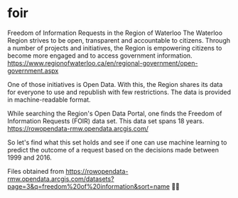 # foir
Freedom of Information Requests in the Region of Waterloo
The Waterloo Region strives to be open, transparent and accountable to citizens. Through a number of projects and initiatives, the Region is empowering citizens to become more engaged and to access government information. https://www.regionofwaterloo.ca/en/regional-government/open-government.aspx

One of those initiatives is Open Data. With this, the Region shares its data for everyone to use and republish with few restrictions. The data is provided in machine-readable format.

While searching the Region's Open Data Portal, one finds the Freedom of Information Requests (FOIR) data set. This data set spans 18 years. https://rowopendata-rmw.opendata.arcgis.com/

So let's find what this set holds and see if one can use machine learning to predict the outcome of a request based on the decisions made between 1999 and 2016.

Files obtained from https://rowopendata-rmw.opendata.arcgis.com/datasets?page=3&q=freedom%20of%20information&sort=name

